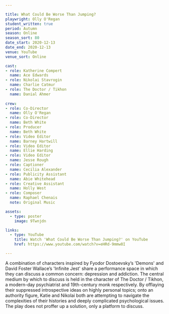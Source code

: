 ```yaml
---

title: What Could Be Worse Than Jumping?
playwright: Olly O'Regan
student_written: true
period: Autumn
season: Online
season_sort: 80
date_start: 2020-12-13
date_end: 2020-12-13
venue: YouTube 
venue_sort: Online 

cast:
- role: Katherine Compert
  name: Ace Edwards
- role: Nikolai Stavrogin
  name: Charlie Catmur
- role: The Doctor / Tikhon
  name: Danial Ahmer
  
crew:
- role: Co-Director
  name: Olly O'Regan
- role: Co-Director 
  name: Beth White
- role: Producer
  name: Beth White
- role: Video Editor
  name: Barney Hartwill
- role: Video Editor
  name: Ellie Harding
- role: Video Editor
  name: Jesse Rough
- role: Captioner
  name: Cecilia Alexander
- role: Publicity Assistant
  name: Abie Whitehead
- role: Creative Assistant
  name: Holly West
- role: Composer
  name: Raphael Chenais
  note: Original Music

assets:
  - type: poster
    image: 9Twnjdn

links: 
  - type: YouTube 
    title: Watch 'What Could Be Worse Than Jumping?' on YouTube
    href: https://www.youtube.com/watch?v=eHRd-9mmw8I

---
```

A combination of characters inspired by Fyodor Dostoevsky’s 'Demons' and David Foster Wallace’s 'Infinite Jest' share a performance space in which they can discuss a common concern: depression and addiction. The central medium by which to discuss is held in the character of The Doctor / Tikhon, a modern-day psychiatrist and 19th-century monk respectively. By offlaying their suppressed introspective ideas on highly personal topics; onto an authority figure, Katie and Nikolai both are attempting to navigate the complexities of their histories and deeply complicated psychological issues. The play does not proffer up a solution, only a platform to discuss.
